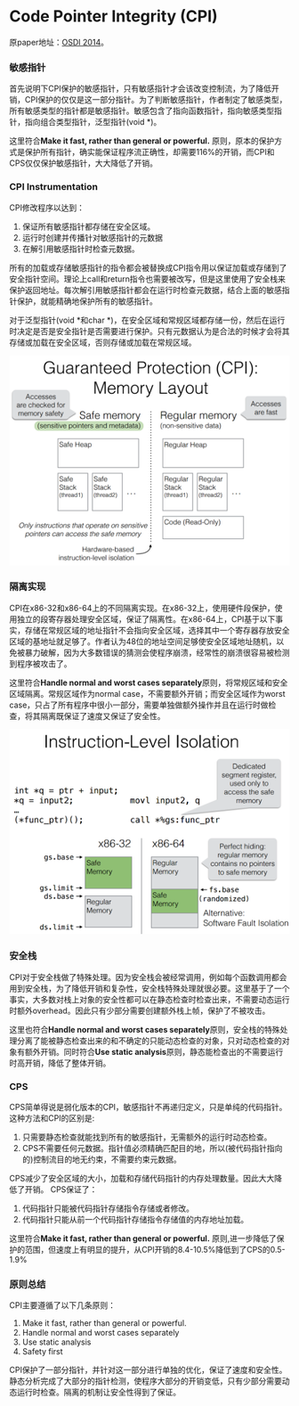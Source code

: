 # Code Pointer Integrity (CPI)

原paper地址：[OSDI 2014](https://www.usenix.org/node/186160)。

### 敏感指针
首先说明下CPI保护的敏感指针，只有敏感指针才会该改变控制流，为了降低开销，CPI保护的仅仅是这一部分指针。为了判断敏感指针，作者制定了敏感类型，所有敏感类型的指针都是敏感指针。敏感包含了指向函数指针，指向敏感类型指针，指向组合类型指针，泛型指针(void \*)。

这里符合**Make it fast, rather than general or powerful.** 原则，原本的保护方式是保护所有指针，确实能保证程序流正确性，却需要116%的开销，而CPI和CPS仅仅保护敏感指针，大大降低了开销。

### CPI Instrumentation
CPI修改程序以达到：

1. 保证所有敏感指针都存储在安全区域。
2. 运行时创建并传播针对敏感指针的元数据
3. 在解引用敏感指针时检查元数据。

所有的加载或存储敏感指针的指令都会被替换成CPI指令用以保证加载或存储到了安全指针空间。理论上call和return指令也需要被改写，但是这里使用了安全栈来保护返回地址。每次解引用敏感指针都会在运行时检查元数据，结合上面的敏感指针保护，就能精确地保护所有的敏感指针。

对于泛型指针(void \*和char \*)，在安全区域和常规区域都存储一份，然后在运行时决定是否是安全指针是否需要进行保护。只有元数据认为是合法的时候才会将其存储或加载在安全区域，否则存储或加载在常规区域。

![figure1](../resources/CPI-1.png)

### 隔离实现
CPI在x86-32和x86-64上的不同隔离实现。在x86-32上，使用硬件段保护，使用独立的段寄存器处理安全区域，保证了隔离性。在x86-64上，CPI基于以下事实，存储在常规区域的地址指针不会指向安全区域，选择其中一个寄存器存放安全区域的基地址就足够了。作者认为48位的地址空间足够使安全区域地址随机，以免被暴力破解，因为大多数错误的猜测会使程序崩溃，经常性的崩溃很容易被检测到程序被攻击了。

这里符合**Handle normal and worst cases separately**原则，将常规区域和安全区域隔离。常规区域作为normal case，不需要额外开销；而安全区域作为worst case，只占了所有程序中很小一部分，需要单独做额外操作并且在运行时做检查，将其隔离既保证了速度又保证了安全性。

![figure2](../resources/CPI-2.png)

### 安全栈
CPI对于安全栈做了特殊处理。因为安全栈会被经常调用，例如每个函数调用都会用到安全栈，为了降低开销和复杂性，安全栈特殊处理就很必要。这里基于了一个事实，大多数对栈上对象的安全性都可以在静态检查时检查出来，不需要动态运行时额外overhead。因此只有少部分需要创建额外栈上帧，保护了不被攻击。

这里也符合**Handle normal and worst cases separately**原则，安全栈的特殊处理分离了能被静态检查出来的和不确定的只能动态检查的对象，只对动态检查的对象有额外开销。同时符合**Use static analysis**原则，静态能检查出的不需要运行时高开销，降低了整体开销。

### CPS
CPS简单得说是弱化版本的CPI，敏感指针不再递归定义，只是单纯的代码指针。这种方法和CPI的区别是:

1. 只需要静态检查就能找到所有的敏感指针，无需额外的运行时动态检查。
2. CPS不需要任何元数据。指针值必须精确匹配目的地，所以(被代码指针指向的)控制流目的地无约束，不需要约束元数据。

CPS减少了安全区域的大小，加载和存储代码指针的内存处理数量。因此大大降低了开销。
CPS保证了：

1. 代码指针只能被代码指针存储指令存储或者修改。
2. 代码指针只能从前一个代码指针存储指令存储值的内存地址加载。

这里符合**Make it fast, rather than general or powerful.** 原则,进一步降低了保护的范围，但速度上有明显的提升，从CPI开销的8.4-10.5%降低到了CPS的0.5-1.9%

### 原则总结
CPI主要遵循了以下几条原则：

1. Make it fast, rather than general or powerful. 
2. Handle normal and worst cases separately
3. Use static analysis
4. Safety first

CPI保护了一部分指针，并针对这一部分进行单独的优化，保证了速度和安全性。静态分析完成了大部分的指针检测，使程序大部分的开销变低，只有少部分需要动态运行时检查。隔离的机制让安全性得到了保证。
